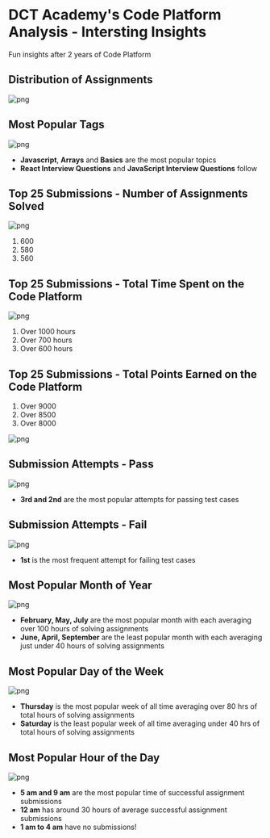 # DCT Academy's Code Platform Analysis - Intersting Insights

Fun insights after 2 years of Code Platform

## Distribution of Assignments

![png](output_12_0.png)

## Most Popular Tags

![png](output_14_0.png)


* **Javascript**, **Arrays** and **Basics** are the most popular topics
* **React Interview Questions** and **JavaScript Interview Questions** follow

## Top 25 Submissions - Number of Assignments Solved

![png](output_18_1.png)

1. 600
2. 580
3. 560

## Top 25 Submissions - Total Time Spent on the Code Platform

![png](output_20_0.png)

1. Over 1000 hours
2. Over 700 hours
3. Over 600 hours

## Top 25 Submissions - Total Points Earned on the Code Platform

1. Over 9000
2. Over 8500
3. Over 8000

![png](output_22_0.png)
  
## Submission Attempts - Pass

![png](output_24_0.png)

* **3rd and 2nd** are the most popular attempts for passing test cases

## Submission Attempts - Fail

![png](output_27_0.png)

* **1st** is the most frequent attempt for failing test cases

## Most Popular Month of Year

![png](output_31_0.png)

* **February, May, July** are the most popular month with each averaging over 100 hours of solving assignments
* **June, April, September** are the least popular month with each averaging just under 40 hours of solving assignments

## Most Popular Day of the Week

![png](output_33_0.png)

* **Thursday** is the most popular week of all time averaging over 80 hrs of total hours of solving assignments
* **Saturday** is the least popular week of all time averaging under 40 hrs of total hours of solving assignments

## Most Popular Hour of the Day

![png](output_36_0.png)

* **5 am and 9 am** are the most popular time of successful assignment submissions
* **12 am** has around 30 hours of average successful assignment submissions
* **1 am to 4 am** have no submissions!
